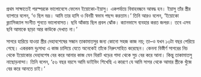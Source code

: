প্রথম সাক্ষাতেই পরস্পরকে ভালোবেসে ফেলেন ইয়োকো-ইয়াসু। একপর্যায়ে বিবাহবন্ধনে আবদ্ধ হন। ইয়াসু তাঁর স্ত্রীর ব্যাপারে বলেন, ‘ও ছিল ভদ্র। আমি তার হাসি ও বিনয়ী স্বভাব পছন্দ করতাম।’ তিনি আরও বলেন, ‘ইয়োকো ক্ল্যাসিক্যাল সংগীত শুনতে ভালোবাসত। ছবি আঁকায় ছিল প্রবল ঝোঁক। ক্যানভাসে ব্যবহার করত জলরং। তবে এসব ছবি আমাকে ছাড়া আর কাউকে দেখাত না।’

সাগরে হারিয়ে যাওয়া স্ত্রীর দেহাবশেষের সন্ধান তাকামাতসুর জন্য কোনো সহজ কাজ নয়; তা–ও যখন ১৩টা বছর পেরিয়ে গেছে। একরকম দুঃসাধ্য এ কাজ চালিয়ে যেতে অনেকেই তাঁকে নিরুৎসাহিত করেছেন। কেননা বিস্তীর্ণ সাগরের নিচ থেকে ইয়োকোর দেহাবশেষ বের করে আনার কাজ যেন বিরাট খড়ের গাদা থেকে সুচ বের করে আনা। কিন্তু তাকামাতসু নাছোড়বান্দা। তিনি বলেন, ‘৫৬ বছর বয়সে আমি ডাইভিং শিখেছি এ কারণে যে আমি সাগর থেকে আমার স্ত্রীকে খুঁজে বের করে আনতে চাই।’
